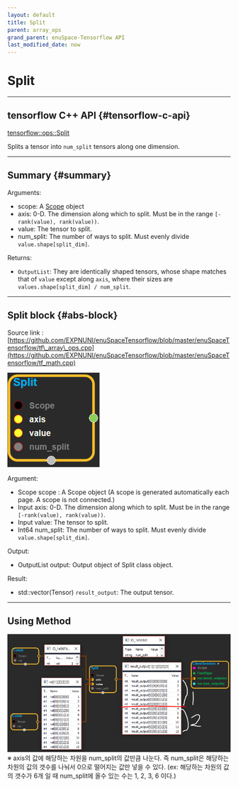 ```yaml
--- 
layout: default 
title: Split 
parent: array_ops 
grand_parent: enuSpace-Tensorflow API 
last_modified_date: now 
--- 
```


# Split

---

## tensorflow C++ API {#tensorflow-c-api}

[tensorflow::ops::Split](https://www.tensorflow.org/api_docs/cc/class/tensorflow/ops/split.html)

Splits a tensor into `num_split` tensors along one dimension.

---

## Summary {#summary}

Arguments:

* scope: A [Scope](https://www.tensorflow.org/versions/r1.4/api_docs/cc/class/tensorflow/scope.html#classtensorflow_1_1_scope) object
* axis: 0-D. The dimension along which to split. Must be in the range `[-rank(value), rank(value))`.
* value: The tensor to split.
* num\_split: The number of ways to split. Must evenly divide `value.shape[split_dim]`.

Returns:

* `OutputList`: They are identically shaped tensors, whose shape matches that of `value` except along `axis`, where their sizes are `values.shape[split_dim] / num_split`.

---

## Split block {#abs-block}

Source link :[https://github.com/EXPNUNI/enuSpaceTensorflow/blob/master/enuSpaceTensorflow/tf\_array\_ops.cpp](https://github.com/EXPNUNI/enuSpaceTensorflow/blob/master/enuSpaceTensorflow/tf_math.cpp)

![](../assets/array_ops/split1.png)

Argument:

* Scope scope : A Scope object \(A scope is generated automatically each page. A scope is not connected.\)
* Input axis: 0-D. The dimension along which to split. Must be in the range `[-rank(value), rank(value))`.
* Input value: The tensor to split.
* Int64 num\_split: The number of ways to split. Must evenly divide `value.shape[split_dim]`.

Output:

* OutputList output: Output object of Split class object.

Result:

* std::vector\(Tensor\) `result_output`: The output tensor.

---

## Using Method

![](../assets/array_ops/split2.png)※ axis의 값에 해당하는 차원을 num\_split의 값만큼 나눈다. 즉 num\_split은 해당하는 차원의 값의 갯수를 나눠서 0으로 떨어지는 값만 넣을 수 있다. \(ex: 해당하는 차원의 값의 갯수가 6개 일 때 num\_split에 올수 있는 수는 1, 2, 3, 6 이다.\)

